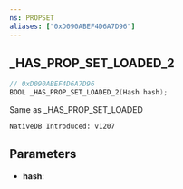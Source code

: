 ```yaml
---
ns: PROPSET
aliases: ["0xD090ABEF4D6A7D96"]
---
```

## _HAS_PROP_SET_LOADED_2

```c
// 0xD090ABEF4D6A7D96
BOOL _HAS_PROP_SET_LOADED_2(Hash hash);
```

Same as _HAS_PROP_SET_LOADED

```
NativeDB Introduced: v1207
```

## Parameters
* **hash**:

